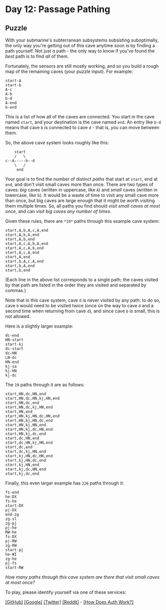 # Day 12: Passage Pathing

## Puzzle

With your submarine's subterranean subsystems subsisting suboptimally, the only way you're getting out of this cave anytime soon is by finding a path yourself. Not just *a* path - the only way to know if you've found the *best* path is to find *all* of them.


Fortunately, the sensors are still mostly working, and so you build a rough map of the remaining caves (your puzzle input). For example:



```
start-A
start-b
A-c
A-b
b-d
A-end
b-end

```

This is a list of how all of the caves are connected. You start in the cave named `start`, and your destination is the cave named `end`. An entry like `b-d` means that cave `b` is connected to cave `d` - that is, you can move between them.


So, the above cave system looks roughly like this:



```
    start
    /   \
c--A-----b--d
    \   /
     end

```

Your goal is to find the number of distinct *paths* that start at `start`, end at `end`, and don't visit small caves more than once. There are two types of caves: *big* caves (written in uppercase, like `A`) and *small* caves (written in lowercase, like `b`). It would be a waste of time to visit any small cave more than once, but big caves are large enough that it might be worth visiting them multiple times. So, all paths you find should *visit small caves at most once*, and can *visit big caves any number of times*.


Given these rules, there are `*10*` paths through this example cave system:



```
start,A,b,A,c,A,end
start,A,b,A,end
start,A,b,end
start,A,c,A,b,A,end
start,A,c,A,b,end
start,A,c,A,end
start,A,end
start,b,A,c,A,end
start,b,A,end
start,b,end

```

(Each line in the above list corresponds to a single path; the caves visited by that path are listed in the order they are visited and separated by commas.)


Note that in this cave system, cave `d` is never visited by any path: to do so, cave `b` would need to be visited twice (once on the way to cave `d` and a second time when returning from cave `d`), and since cave `b` is small, this is not allowed.


Here is a slightly larger example:



```
dc-end
HN-start
start-kj
dc-start
dc-HN
LN-dc
HN-end
kj-sa
kj-HN
kj-dc

```

The `19` paths through it are as follows:



```
start,HN,dc,HN,end
start,HN,dc,HN,kj,HN,end
start,HN,dc,end
start,HN,dc,kj,HN,end
start,HN,end
start,HN,kj,HN,dc,HN,end
start,HN,kj,HN,dc,end
start,HN,kj,HN,end
start,HN,kj,dc,HN,end
start,HN,kj,dc,end
start,dc,HN,end
start,dc,HN,kj,HN,end
start,dc,end
start,dc,kj,HN,end
start,kj,HN,dc,HN,end
start,kj,HN,dc,end
start,kj,HN,end
start,kj,dc,HN,end
start,kj,dc,end

```

Finally, this even larger example has `226` paths through it:



```
fs-end
he-DX
fs-he
start-DX
pj-DX
end-zg
zg-sl
zg-pj
pj-he
RW-he
fs-DX
pj-RW
zg-RW
start-pj
he-WI
zg-he
pj-fs
start-RW

```

*How many paths through this cave system are there that visit small caves at most once?*



To play, please identify yourself via one of these services:


[[GitHub]](/auth/github) [[Google]](/auth/google) [[Twitter]](/auth/twitter) [[Reddit]](/auth/reddit) - [[How Does Auth Work?]](/about#faq_auth)
